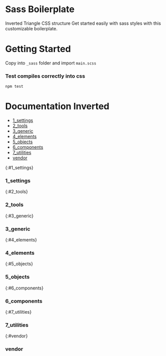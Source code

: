 # Sass Boilerplate
Inverted Triangle CSS structure
Get started easily with sass styles with this customizable boilerplate.

# Getting Started
Copy into ```_sass``` folder and import ```main.scss```

### Test compiles correctly into css
```
npm test
```


# Documentation Inverted

- [1_settings](#1_settings)
- [2_tools](#2_tools)
- [3_generic](#3_generic)
- [4_elements](#4_elements)
- [5_objects](#5_objects)
- [6_components](#6_components)
- [7_utilities](#7_utilities)
- [vendor](#vendor)

{:#1_settings}
### 1_settings

{:#2_tools}
### 2_tools

{:#3_generic}
### 3_generic

{:#4_elements}
### 4_elements

{:#5_objects}
### 5_objects

{:#6_components}
### 6_components

{:#7_utilities}
### 7_utilities

{:#vendor}
### vendor
